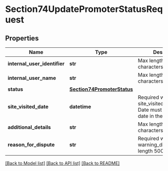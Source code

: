 # Section74UpdatePromoterStatusRequest

## Properties
Name | Type | Description | Notes
------------ | ------------- | ------------- | -------------
**internal_user_identifier** | **str** | Max length 100 characters | [optional] 
**internal_user_name** | **str** | Max length 100 characters | [optional] 
**status** | [**Section74PromoterStatus**](Section74PromoterStatus.md) |  | 
**site_visited_date** | **datetime** | Required when status is site_visited_and_rectified Date must be today or a date in the past | [optional] 
**additional_details** | **str** | Max length 500 characters | [optional] 
**reason_for_dispute** | **str** | Required when status is warning_disputed. Max length 500 characters | [optional] 

[[Back to Model list]](../README.md#documentation-for-models) [[Back to API list]](../README.md#documentation-for-api-endpoints) [[Back to README]](../README.md)

